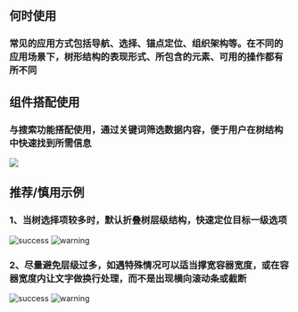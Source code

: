 ## 何时使用

### 常见的应用方式包括导航、选择、锚点定位、组织架构等。在不同的应用场景下，树形结构的表现形式、所包含的元素、可用的操作都有所不同

## 组件搭配使用

### 与搜索功能搭配使用，通过关键词筛选数据内容，便于用户在树结构中快速找到所需信息

![](001)

## 推荐/慎用示例

### 1、当树选择项较多时，默认折叠树层级结构，快速定位目标一级选项

![success](002)
![warning](003)

### 2、尽量避免层级过多，如遇特殊情况可以适当撑宽容器宽度，或在容器宽度内让文字做换行处理，而不是出现横向滚动条或截断

![success](004)
![warning](005)

